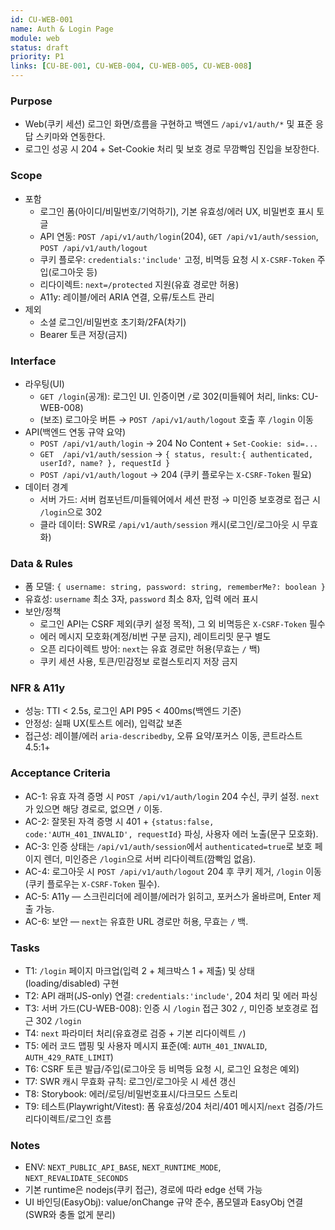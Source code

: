 ```yaml
---
id: CU-WEB-001
name: Auth & Login Page
module: web
status: draft
priority: P1
links: [CU-BE-001, CU-WEB-004, CU-WEB-005, CU-WEB-008]
---
```


### Purpose
- Web(쿠키 세션) 로그인 화면/흐름을 구현하고 백엔드 `/api/v1/auth/*` 및 표준 응답 스키마와 연동한다.
- 로그인 성공 시 204 + Set-Cookie 처리 및 보호 경로 무깜빡임 진입을 보장한다.

### Scope
- 포함
  - 로그인 폼(아이디/비밀번호/기억하기), 기본 유효성/에러 UX, 비밀번호 표시 토글
  - API 연동: `POST /api/v1/auth/login`(204), `GET /api/v1/auth/session`, `POST /api/v1/auth/logout`
  - 쿠키 플로우: `credentials:'include'` 고정, 비멱등 요청 시 `X-CSRF-Token` 주입(로그아웃 등)
  - 리다이렉트: `next=/protected` 지원(유효 경로만 허용)
  - A11y: 레이블/에러 ARIA 연결, 오류/토스트 관리
- 제외
  - 소셜 로그인/비밀번호 초기화/2FA(차기)
  - Bearer 토큰 저장(금지)

### Interface
- 라우팅(UI)
  - `GET /login`(공개): 로그인 UI. 인증이면 `/`로 302(미들웨어 처리, links: CU-WEB-008)
  - (보조) 로그아웃 버튼 → `POST /api/v1/auth/logout` 호출 후 `/login` 이동
- API(백엔드 연동 규약 요약)
  - `POST /api/v1/auth/login` → 204 No Content + `Set-Cookie: sid=...`
  - `GET  /api/v1/auth/session` → `{ status, result:{ authenticated, userId?, name? }, requestId }`
  - `POST /api/v1/auth/logout` → 204 (쿠키 플로우는 `X-CSRF-Token` 필요)
- 데이터 경계
  - 서버 가드: 서버 컴포넌트/미들웨어에서 세션 판정 → 미인증 보호경로 접근 시 `/login`으로 302
  - 클라 데이터: SWR로 `/api/v1/auth/session` 캐시(로그인/로그아웃 시 무효화)

### Data & Rules
- 폼 모델: `{ username: string, password: string, rememberMe?: boolean }`
- 유효성: `username` 최소 3자, `password` 최소 8자, 입력 에러 표시
- 보안/정책
  - 로그인 API는 CSRF 제외(쿠키 설정 목적), 그 외 비멱등은 `X-CSRF-Token` 필수
  - 에러 메시지 모호화(계정/비번 구분 금지), 레이트리밋 문구 별도
  - 오픈 리다이렉트 방어: `next`는 유효 경로만 허용(무효는 `/` 백)
  - 쿠키 세션 사용, 토큰/민감정보 로컬스토리지 저장 금지

### NFR & A11y
- 성능: TTI < 2.5s, 로그인 API P95 < 400ms(백엔드 기준)
- 안정성: 실패 UX(토스트 에러), 입력값 보존
- 접근성: 레이블/에러 `aria-describedby`, 오류 요약/포커스 이동, 콘트라스트 4.5:1+

### Acceptance Criteria
- AC-1: 유효 자격 증명 시 `POST /api/v1/auth/login` 204 수신, 쿠키 설정. `next`가 있으면 해당 경로로, 없으면 `/` 이동.
- AC-2: 잘못된 자격 증명 시 401 + `{status:false, code:'AUTH_401_INVALID', requestId}` 파싱, 사용자 에러 노출(문구 모호화).
- AC-3: 인증 상태는 `/api/v1/auth/session`에서 `authenticated=true`로 보호 페이지 렌더, 미인증은 `/login`으로 서버 리다이렉트(깜빡임 없음).
- AC-4: 로그아웃 시 `POST /api/v1/auth/logout` 204 후 쿠키 제거, `/login` 이동(쿠키 플로우는 `X-CSRF-Token` 필수).
- AC-5: A11y — 스크린리더에 레이블/에러가 읽히고, 포커스가 올바르며, Enter 제출 가능.
- AC-6: 보안 — `next`는 유효한 URL 경로만 허용, 무효는 `/` 백.

### Tasks
- T1: `/login` 페이지 마크업(입력 2 + 체크박스 1 + 제출) 및 상태(loading/disabled) 구현
- T2: API 래퍼(JS-only) 연결: `credentials:'include'`, 204 처리 및 에러 파싱
- T3: 서버 가드(CU-WEB-008): 인증 시 `/login` 접근 302 `/`, 미인증 보호경로 접근 302 `/login`
- T4: `next` 파라미터 처리(유효경로 검증 + 기본 리다이렉트 `/`)
- T5: 에러 코드 맵핑 및 사용자 메시지 표준(예: `AUTH_401_INVALID`, `AUTH_429_RATE_LIMIT`)
- T6: CSRF 토큰 발급/주입(로그아웃 등 비멱등 요청 시, 로그인 요청은 예외)
- T7: SWR 캐시 무효화 규칙: 로그인/로그아웃 시 세션 갱신
- T8: Storybook: 에러/로딩/비밀번호표시/다크모드 스토리
- T9: 테스트(Playwright/Vitest): 폼 유효성/204 처리/401 메시지/`next` 검증/가드 리다이렉트/로그인 흐름

### Notes
- ENV: `NEXT_PUBLIC_API_BASE`, `NEXT_RUNTIME_MODE`, `NEXT_REVALIDATE_SECONDS`
- 기본 runtime은 nodejs(쿠키 접근), 경로에 따라 edge 선택 가능
- UI 바인딩(EasyObj): value/onChange 규약 준수, 폼모델과 EasyObj 연결(SWR와 충돌 없게 분리)
